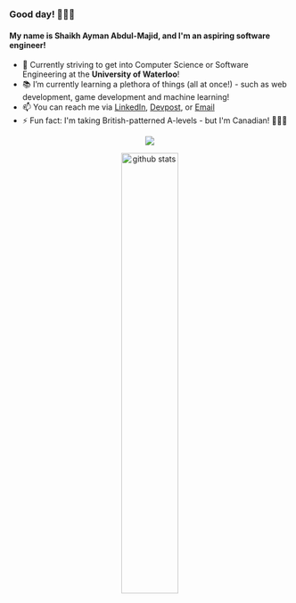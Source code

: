### Good day! 👋👋👋

<!-- 
**sabdulmajid/sabdulmajid** is a ✨ _special_ ✨ repository because its `README.md` (this file) appears on your GitHub profile.
-->
#### My name is Shaikh Ayman Abdul-Majid, and I'm an aspiring software engineer!

- 💪 Currently striving to get into Computer Science or Software Engineering at the <b>University of Waterloo</b>!
- 📚 I’m currently learning a plethora of things (all at once!) - such as web development, game development and machine learning!
- 📫 You can reach me via [LinkedIn](https://linkedin.com/in/sabdulmajid), [Devpost](https://devpost.com/sabdulmajid), or [Email](mailto:aymanwebsite@outlook.com)
- ⚡ Fun fact: I'm taking British-patterned A-levels - but I'm Canadian! 🍁🍁🍁

<p align="center">
  <img src="https://github-readme-stats.vercel.app/api/top-langs/?username=sabdulmajid&layout=center">
</p>

<p align="center">
  <img src="https://github-readme-stats.vercel.app/api?username=sabdulmajid&&show_icons=true&title_color=eeeeee&icon_color=bb2acf&text_color=daf7dc&bg_color=151515" alt="github stats" width="45%">
</p>

